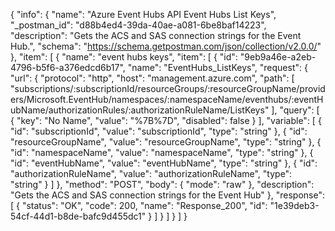 {
  "info": {
    "name": "Azure Event Hubs API Event Hubs List Keys",
    "_postman_id": "d88b4ed4-39da-40ae-a081-6be8baf14223",
    "description": "Gets the ACS and SAS connection strings for the Event Hub.",
    "schema": "https://schema.getpostman.com/json/collection/v2.0.0/"
  },
  "item": [
    {
      "name": "event hubs keys",
      "item": [
        {
          "id": "9eb9a46e-a2eb-4796-b5f6-a376edcd6b17",
          "name": "EventHubs_ListKeys",
          "request": {
            "url": {
              "protocol": "http",
              "host": "management.azure.com",
              "path": [
                "subscriptions/:subscriptionId/resourceGroups/:resourceGroupName/providers/Microsoft.EventHub/namespaces/:namespaceName/eventhubs/:eventHubName/authorizationRules/:authorizationRuleName/ListKeys"
              ],
              "query": [
                {
                  "key": "No Name",
                  "value": "%7B%7D",
                  "disabled": false
                }
              ],
              "variable": [
                {
                  "id": "subscriptionId",
                  "value": "subscriptionId",
                  "type": "string"
                },
                {
                  "id": "resourceGroupName",
                  "value": "resourceGroupName",
                  "type": "string"
                },
                {
                  "id": "namespaceName",
                  "value": "namespaceName",
                  "type": "string"
                },
                {
                  "id": "eventHubName",
                  "value": "eventHubName",
                  "type": "string"
                },
                {
                  "id": "authorizationRuleName",
                  "value": "authorizationRuleName",
                  "type": "string"
                }
              ]
            },
            "method": "POST",
            "body": {
              "mode": "raw"
            },
            "description": "Gets the ACS and SAS connection strings for the Event Hub"
          },
          "response": [
            {
              "status": "OK",
              "code": 200,
              "name": "Response_200",
              "id": "1e39deb3-54cf-44d1-b8de-bafc9d455dc1"
            }
          ]
        }
      ]
    }
  ]
}